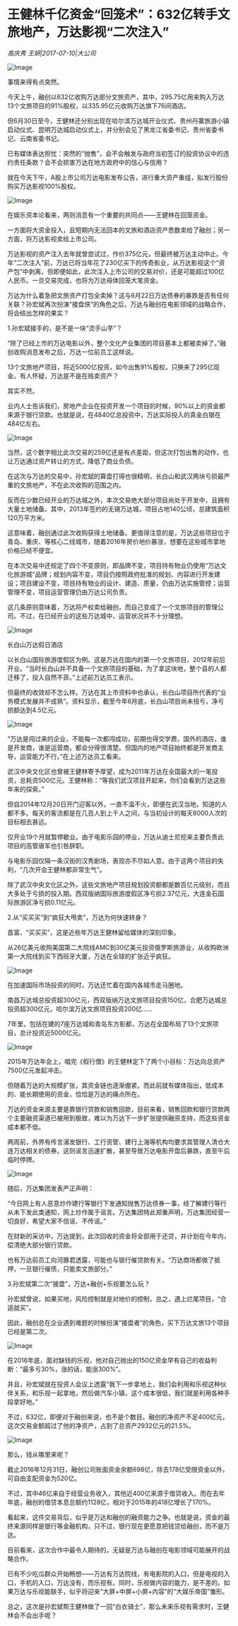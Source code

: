 # 王健林千亿资金“回笼术”：632亿转手文旅地产，万达影视“二次注入”

*高庆秀 王妍|2017-07-10|大公司*

![Image](http://static.ylzbl.com/uploads/ueditor/php/upload/image/20170711/1499747710352865.jpeg)

事情来得有点突然。

今天上午，融创以632亿收购万达部分文旅资产，其中，295.75亿用来购入万达13个文旅项目的91%股权，以335.95亿元收购万达旗下76间酒店。

但6月30日至今，王健林还分别出现在哈尔滨万达城开业仪式、贵州丹寨旅游小镇启动仪式、昆明万达城启动仪式上，并分别会见了黑龙江省委书记、贵州省委书记、云南省委书记。

已有媒体表达担忧：突然的“抛售”，会不会触发与政府当初签订的投资协议中的违约责任条款？会不会损害万达在地方政府中的信心与信用？

就在今天下午，A股上市公司万达电影发布公告，进行重大资产重组，拟发行股份购买万达影视100%股权。

![Image](http://p3.pstatp.com/large/2eba000423ad55964086)

在娱乐资本论看来，两则消息有一个重要的共同点——王健林在回笼资金。

一方面将大资金投入，且短期内无法回本的文旅和酒店资产悉数卖给了融创；另一方面，将万达影视卖给上市公司。

万达影视的资产注入去年就曾尝试过，作价375亿元，但最终被万达主动中止。今年“二次注入”前，万达已将当年花了230亿买下的传奇影业，从万达影视这个“资产包”中剥离，但即便如此，此次注入上市公司的交易对价，还是可能超过100亿人民币。一旦交易完成，也将为万达母体回笼大笔资金。

万达为什么着急把文旅资产打包全卖掉？这与6月22日万达债券的暴跌是否有任何关联？孙宏斌再次扮演“接盘侠”的角色之后，万达与融创在电影领域的战略合作，将会结出怎样的果实？

1.孙宏斌接手的，是不是一块“烫手山芋”？

“除了已经上市的万达电影以外，整个文化产业集团的项目基本上都被卖掉了。”融创收购消息发布之后，万达一位前员工这样说。

13个文旅地产项目，将近5000亿投资，如今出售91%股权，只换来了295亿现金。有人怀疑，万达是不是在贱卖资产？

其实不然。

业内人士告诉我们，房地产企业在投资开发一个项目的时候，90%以上的资金都来源于银行贷款。也就是说，在4840亿总投资中，万达实际投入的真金白银在484亿左右。

![Image](http://p1.pstatp.com/large/2ec200017eea21c444d3)

当然，这个数字相比此次交易的259亿还是有点差距，但这次打包出售的动作，也让万达通过资产转让的方式，降低了商业负债。

在这次与万达的交易中，孙宏斌的算盘打得也很精明，长白山和武汉两块亏损最严重的文旅地产，不在此次收购的范围之内。

反而在少数已经开业的万达城之外，本次交易绝大部分项目尚处于开发中，且拥有大量土地储备。其中，2013年签约的无锡万达城，项目占地140公顷，总建筑面积120万平方米。

这意味着，融创通过此次收购获得土地储备。更值得注意的是，万达这些项目位于青岛、重庆、等核心二线城市，随着2016年房价地价暴涨，想要在这些城市拿地价格已经不便宜。

在本次交易中还规定了四个不变原则，即品牌不变，项目持有物业仍使用“万达文化旅游城”品牌；规划内容不变，项目仍按照政府批准的规划、内容进行开发建设；项目建设不变，项目持有物业的设计、建造、质量，仍由万达实施管控；运营管理不变，项目运营管理仍由万达公司负责。

这几条原则意味着，万达将产权卖给融创，而自己变成了一个文旅项目的管理公司。不过，在已经开业的这些万达城中，运营状况并不十分理想。

![Image](http://p1.pstatp.com/large/2ec200017ee84ffb0776)

长白山万达假日酒店

以长白山国际旅游度假区为例。这是万达在国内的第一个文旅项目，2012年前后开业。“当时长白山并不具备一个文旅项目的基础，为了拿这块地，整个县的人都迁移了，投入自然不菲。”上述前万达员工表示。

但最终的收效却不怎么样。万达在其上市资料中也承认，长白山项目所代表的“业务模式发展并不成熟”。资料显示，截至今年6月底，长白山项目尚未扭亏，净亏损额达到4.5亿元。

![Image](http://p3.pstatp.com/large/2ec200017ee9552abe5a)

“万达是闯过来的企业，不能每一次都闯成功，前期也得交学费。国外的酒店，谁是开发商，谁是运营商，都会分得很清楚。但国内的地产项目始终都是开发商主导，运营能力不行。”在上述万达员工看来。

武汉中央文化区也曾被王健林寄予厚望，成为2011年万达在全国最大的一笔投资，总耗资500亿元。王健林称：“等我们武汉项目开起来，你们会看到万达这些年来的探索。”

但自2014年12月20日开门迎客以外，一直不温不火，即便在武汉当地，知道的人都不多。每天的客流都是在几百人到上千人之间，与当初设计的每天8000人次的目标相去甚远。

仅开业19个月就暂停歇业。由于电影乐园的停业，万达从迪士尼挖来主要负责此项目的高管唐军也引咎辞职。

与电影乐园仅隔一条汉街的汉秀剧场，表现亦不尽如人意。由于这两个项目的失利，“几次开会王健林都非常生气”。

除了武汉中央文化区之外，这些文旅地产项目规划投资额都是数百亿元级别，而且大多处于亏损的投入期。西双版纳国际旅游度假区净亏损2.37亿元，大连金石国际旅游区净亏损0.11亿元。

2.从“买买买”到“疯狂大甩卖”，万达为何快速转身？

首富、“买买买”，这是近些年万达王健林留给媒体的深刻印象。

从26亿美元收购美国第二大院线AMC到30亿美元投资俄罗斯旅游业，从收购欧洲第一大院线到买下西班牙大厦，万达在全球的扩张近乎疯狂。

![Image](http://p3.pstatp.com/large/2eb700041bbf1718a1c5)

在加速国际市场投资的同时，万达还忙着在国内各城市走马圈地。

南昌万达城总投资超300亿元，西双版纳万达文旅项目投资150亿，合肥万达城总投资超300亿元，哈尔滨万达文旅项目投资200亿……

7年里，包括在建的7座万达城和青岛东方影都，万达在全国布局了13个文旅项目，总计投资近5000亿元。

![Image](http://p3.pstatp.com/large/2eba000423b1448b7735)

2015年万达年会上，唱完《假行僧》的王健林定下了两个小目标：万达向总资产7500亿元发起冲击。

但随着万达的大规模扩张，其资金链也逐渐绷紧。而此前就有媒体指出，低成本的、能长期使用的资金，恰恰是万达的痛点所在。

万达的资金来源主要是靠银行贷款和销售回款，目前来看，销售回款和银行贷款两个主要融资渠道已被用到极致，难以为万达下一步扩张提供融资支持，而这些资金成本都不低。

两周前，外界有传言浦发银行、工行资管、建行上海等机构均要求其管理人清仓大连万达相关的债券。这则谣言迅速扩散，甚至导致万达电影开盘后暴跌，直至午后临时停牌。

![Image](http://p3.pstatp.com/large/2eb700041bc1bc4c5aab)

随后，万达集团发表严正声明：

“今日网上有人恶意炒作建行等银行下发通知抛售万达债券一事，经了解建行等行从未下发此类通知，网上炒作属于谣言。万达集团特此郑重声明，万达集团经营一切良好，希望大家不信谣、不传谣。”

在财新的采访中，万达提到，此次回收的资金将全部用于还贷，并计划在今年内，偿清绝大部分银行贷款。

也有万达前员工向河豚君透露，可能也与银行催贷款有关。“万达商场都做了抵押，一旦银行催债，只能卖文旅部分。”

3.孙宏斌第二次“接盘”，万达+融创+乐视要怎么玩？

孙宏斌曾说，如果买地，风险控制就是对地价的控制，总之，遇上烂尾项目，“合适就买”。

因此，融创总在企业遇到难题的时候扮演“接盘者”的角色，买下万达文旅13个项目已经是第二次。

![Image](http://p3.pstatp.com/large/2ebc0001c6acb1ab88dd)

在2016年底，面对缺钱的乐视，他对自己抛出的150亿资金早有自己的收益判断：“最多亏30%，涨的话，能涨300%”。

并且，孙宏斌就在投资人会议上透露“我下一步拿地上，我们会利用和乐视这种伙伴关系，和乐视一起拿地，然后做汽车小镇，这个成本很低，我们就是利用各种手段拿好地。”

不过，632亿，即便对于融创来说，也不是个数目。融创的净资产不足400亿元，这次交易金额超过了他的净资产，占到了总资产2932亿元的21.5%。

![Image](http://p1.pstatp.com/large/2eba000423b29f630f31)

那么，钱从哪里来呢？

截止2016年12月31日，融创公司账面资金余额698亿，除去178亿受限资金以外，可自由支配资金为520亿。

不过，其中46亿来自于经营业务收入，其他近400亿来源于借贷收入。而在去年年底，融创的借贷本息总额约1128亿，相对于2015年的418亿增长了170%。

看起来，这件交易背后，似乎是万达和融创的融资能力之争。也就是说，资金的最终来源同样是银行等金融机构，只不过，银行现在更愿意把钱贷给融创，而不是万达。

目前看来，这次合作中最令人期待的，无疑是万达与融创在电影领域可能展开的战略合作。

已有不少吃瓜群众开始畅想——万达有万达院线，有电影院的入口，但是电视的入口，手机的入口，万达没有，而乐视有。同时，乐视做内容的能力，是不差的。如果万达与乐视能联手，似乎将迎来“大屏+中屏+小屏+内容”的“大娱乐帝国”雏形。

总之，这次是孙宏斌帮王健林做了一回“白衣骑士”，那么未来乐视有需求时，王健林会不会出手呢？

